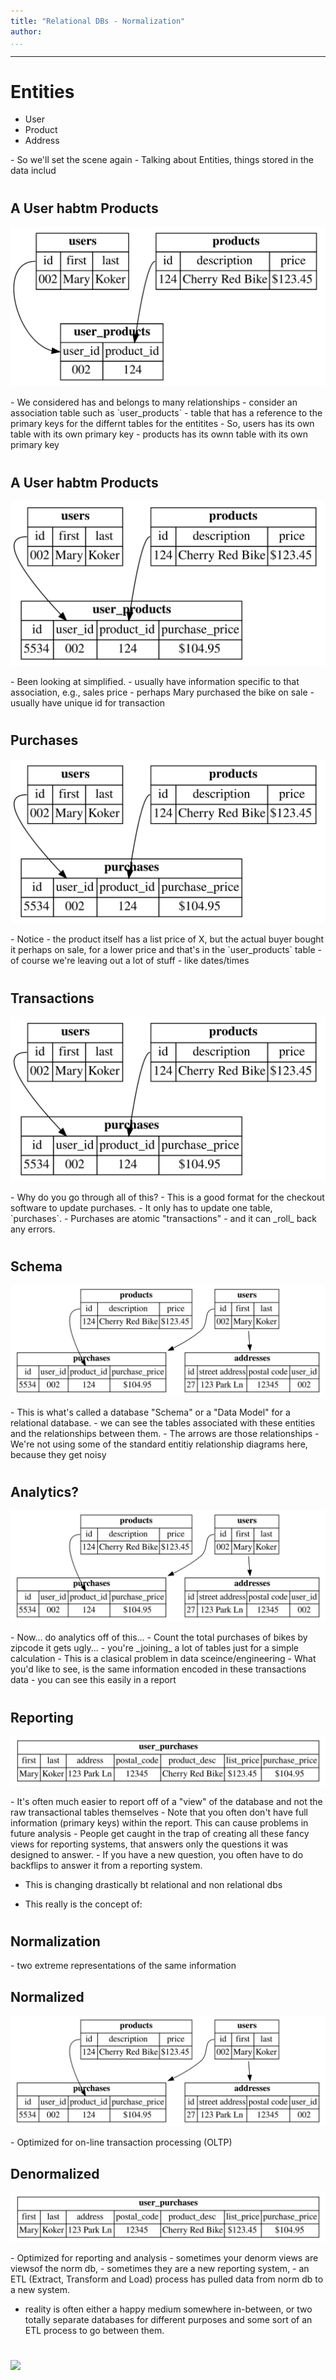 ```yaml
---
title: "Relational DBs - Normalization"
author:
...
```


---


# Entities

- User
- Product
- Address

<div class="notes">
- So we'll set the scene again
- Talking about Entities, things stored in the data includ
</div>


#
## A User habtm Products

![](4.2.2-rdb-relations-habtm.svg)

<div class="notes">
- We considered has and belongs to many relationships
- consider an association table such as `user_products`
- table that has a reference to the primary keys for the differnt tables for the entitites
- So, users has its own table with its own primary key
- products has its ownn table with its own primary key
</div>


#
## A User habtm Products

![](4.2.2-rdb-relations-habtm-with-price.svg)

<div class="notes">
- Been looking at simplified.
- usually have information specific to that association, e.g., sales price
- perhaps Mary purchased the bike on sale
- usually have unique id for transaction
</div>


#
## Purchases

![](4.2.2-rdb-relations-habtm-with-purchases.svg)

<div class="notes">
- Notice
- the product itself has a list price of X, but the actual buyer bought it perhaps on sale, for a lower price and that's in the `user_products` table
- of course we're leaving out a lot of stuff
- like dates/times
</div>

#
## Transactions

![](4.2.2-rdb-relations-habtm-with-purchases.svg)

<div class="notes">
- Why do you go through all of this?
- This is a good format for the checkout software to update purchases.  
- It only has to update one table, `purchases`.
- Purchases are atomic "transactions" 
- and it can _roll_ back any errors.
</div>

#
## Schema

![](4.2.2-rdb-relations-habtm-with-purchases-and-addresses.svg)

<div class="notes">
- This is what's called a database "Schema" or a "Data Model" for a relational database.
- we can see the tables associated with these entities and the relationships between them. 
- The arrows are those relationships
- We're not using some of the standard entitiy relationship diagrams here, because they get noisy

</div>

#
## Analytics?

![](4.2.2-rdb-relations-habtm-with-purchases-and-addresses.svg)

<div class="notes">
- Now... do analytics off of this...
- Count the total purchases of bikes by zipcode it gets ugly...
- you're _joining_ a lot of tables just for a simple calculation
- This is a clasical problem in data sceince/engineering
- What you'd like to see, is the same information encoded in these transactions data
- you can see this easily in a report
</div>


#
## Reporting

![](4.2.2-rdb-relations-habtm-with-purchases-report.svg)

<div class="notes">
- It's often much easier to report off of a "view" of the
database and not the raw transactional tables themselves
- Note that you often don't have full information (primary keys)
within the report.  This can cause problems in future analysis
- People get caught in the trap of creating all these fancy views for reporting systems, that answers only the questions it was designed to answer. 
- If you have a new question, you often have to do backflips to answer it from a reporting system. 

- This is changing drastically bt relational and non relational dbs

- This really is the concept of:
</div>


#
## Normalization

<div class="notes">
- two extreme representations of the same information
</div>


## Normalized

![](4.2.2-rdb-relations-habtm-with-purchases-and-addresses.svg)

<div class="notes">
- Optimized for on-line transaction processing (OLTP)
</div>


## Denormalized

![](4.2.2-rdb-relations-habtm-with-purchases-report.svg)

<div class="notes">
- Optimized for reporting and analysis
- sometimes your denorm views are viewsof the norm db, 
- sometimes they are a new reporting system, 
- an ETL (Extract, Transform and Load) process has pulled data from norm db to a new system.

- reality is often either a happy medium somewhere in-between,
or two totally separate databases for different purposes
and some sort of an ETL process to go between them.
</div>


#
<img class="logo" src="images/berkeley-school-of-information-logo.png"/>

